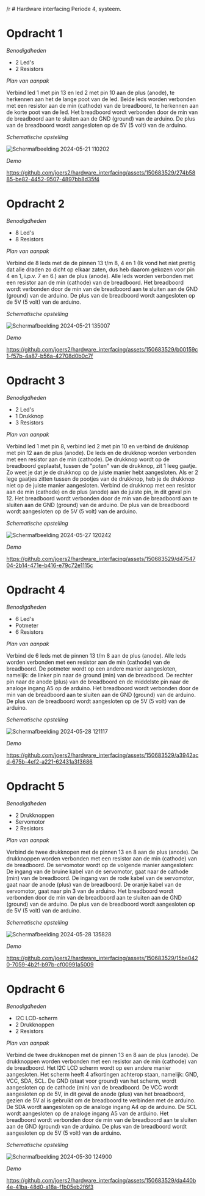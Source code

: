 
/r # Hardware interfacing
Periode 4, systeem. 

# Opdracht 1 

*Benodigdheden*

- 2 Led's
- 2 Resistors

*Plan van aanpak* 

Verbind led 1 met pin 13 en led 2 met pin 10 aan de plus (anode), te herkennen aan het de lange poot van de led. Beide leds worden verbonden met een resistor aan de min (cathode) van de breadboord, te herkennen aan de korte poot van de led. 
Het breadboord wordt verbonden door de min van de breadboord aan te sluiten aan de GND (ground) van de arduino. De plus van de breadboord wordt aangesloten op de 5V (5 volt) van de arduino. 

*Schematische opstelling*

![Schermafbeelding 2024-05-21 110202](https://github.com/joers2/hardware_interfacing/assets/150683529/25ecde4c-ab4e-46c8-b0f6-64d5d9c0df17)

*Demo*

https://github.com/joers2/hardware_interfacing/assets/150683529/274b5885-be82-4452-9507-4897bb8d35f4

# Opdracht 2

*Benodigdheden*

- 8 Led's
- 8 Resistors

*Plan van aanpak*

Verbind de 8 leds met de de pinnen 13 t/m 8, 4 en 1 (Ik vond het niet prettig dat alle draden zo dicht op elkaar zaten, dus heb daarom gekozen voor pin 4 en 1, i.p.v. 7 en 6.) aan de plus (anode). Alle leds worden verbonden met een resistor aan de min (cathode) van de breadboord.
Het breadboord wordt verbonden door de min van de breadboord aan te sluiten aan de GND (ground) van de arduino. De plus van de breadboord wordt aangesloten op de 5V (5 volt) van de arduino. 

*Schematische opstelling*

![Schermafbeelding 2024-05-21 135007](https://github.com/joers2/hardware_interfacing/assets/150683529/7ce1c4f0-89e4-4cd5-95f5-339dd30591f0)

*Demo*

https://github.com/joers2/hardware_interfacing/assets/150683529/b00159c1-f57b-4a87-b56a-42708d0b0c7f

# Opdracht 3

*Benodigdheden*

- 2 Led's
- 1 Drukknop
- 3 Resistors

*Plan van aanpak*

Verbind led 1 met pin 8, verbind led 2 met pin 10 en verbind de drukknop met pin 12 aan de plus (anode). De leds en de drukknop worden verbonden met een resistor aan de min (cathode). De drukknop wordt op de breadboord geplaatst, tussen de "poten" van de drukknop, zit 1 leeg gaatje. Zo weet je dat je de drukknop op de juiste manier hebt aangesloten. Als er 2 lege gaatjes zitten tussen de pootjes van de drukknop, heb je de drukknop niet op de juiste manier aangesloten.
Verbind de drukknop met een resistor aan de min (cathode) en de plus (anode) aan de juiste pin, in dit geval pin 12. 
Het breadboord wordt verbonden door de min van de breadboord aan te sluiten aan de GND (ground) van de arduino. De plus van de breadboord wordt aangesloten op de 5V (5 volt) van de arduino. 

*Schematische opstelling*

![Schermafbeelding 2024-05-27 120242](https://github.com/joers2/hardware_interfacing/assets/150683529/2f7d7492-8372-4d4c-a9cb-a7864a15af15)

*Demo*

https://github.com/joers2/hardware_interfacing/assets/150683529/d4754704-2b14-471e-b416-e79c72e1115c

# Opdracht 4

*Benodigdheden*

- 6 Led's
- Potmeter
- 6 Resistors

*Plan van aanpak*

Verbind de 6 leds met de pinnen 13 t/m 8 aan de plus (anode). Alle leds worden verbonden met een resistor aan de min (cathode) van de breadboord. 
De potmeter wordt op een andere manier aangesloten, namelijk: de linker pin naar de ground (min) van de breadbood. De rechter pin naar de anode (plus) van de breadboord en de middelste pin naar de analoge ingang A5 op de arduino. 
Het breadboord wordt verbonden door de min van de breadboord aan te sluiten aan de GND (ground) van de arduino. De plus van de breadboord wordt aangesloten op de 5V (5 volt) van de arduino. 

*Schematische opstelling*

![Schermafbeelding 2024-05-28 121117](https://github.com/joers2/hardware_interfacing/assets/150683529/8e45b607-3fb3-472a-8e4a-17730affcbef)

*Demo*

https://github.com/joers2/hardware_interfacing/assets/150683529/a3942acd-675b-4ef2-a221-62431a3f3686

# Opdracht 5

*Benodigdheden*

- 2 Drukknoppen
- Servomotor
- 2 Resistors

*Plan van aanpak*

Verbind de twee drukknopen met de pinnen 13 en 8 aan de plus (anode). De drukknoppen worden verbonden met een resistor aan de min (cathode) van de breadboord. 
De servomotor wordt op de volgende manier aangesloten: De ingang van de bruine kabel van de servomotor, gaat naar de cathode (min) van de breadboord. De ingang van de rode kabel van de servomotor, gaat naar de anode (plus) van de breadboord. De oranje kabel van de servomotor, gaat naar pin 3 van de arduino. 
Het breadboord wordt verbonden door de min van de breadboord aan te sluiten aan de GND (ground) van de arduino. De plus van de breadboord wordt aangesloten op de 5V (5 volt) van de arduino. 

*Schematische opstelling*

![Schermafbeelding 2024-05-28 135828](https://github.com/joers2/hardware_interfacing/assets/150683529/66e7e255-d9e8-4369-ac28-8de261c5eb2f)

*Demo*

https://github.com/joers2/hardware_interfacing/assets/150683529/15be0420-7059-4b2f-b97b-cf00991a5009

# Opdracht 6
*Benodigdheden*
- I2C LCD-scherm
- 2 Drukknoppen
- 2 Resistors

*Plan van aanpak*

Verbind de twee drukknopen met de pinnen 13 en 8 aan de plus (anode). De drukknoppen worden verbonden met een resistor aan de min (cathode) van de breadboord.
Het I2C LCD scherm wordt op een andere manier aangesloten. Het scherm heeft 4 afkortingen achterop staan, namelijk: GND, VCC, SDA, SCL. De GND (staat voor ground) van het scherm, wordt aangesloten op de cathode (min) van de breadboord. De VCC wordt aangesloten op de 5V, in dit geval de anode (plus) van het breadboord, gezien de 5V al is gebruikt om de breadboord te verbinden met de arduino. De SDA wordt aangesloten op de analoge ingang A4 op de arduino. De SCL wordt aangesloten op de analoge ingang A5 van de arduino. 
Het breadboord wordt verbonden door de min van de breadboord aan te sluiten aan de GND (ground) van de arduino. De plus van de breadboord wordt aangesloten op de 5V (5 volt) van de arduino. 

*Schematische opstelling*

![Schermafbeelding 2024-05-30 124900](https://github.com/joers2/hardware_interfacing/assets/150683529/17c2cb37-b952-414a-b0a5-323622064508)

*Demo*

https://github.com/joers2/hardware_interfacing/assets/150683529/da440b4e-41ba-48d0-a18a-f1b05eb2f6f3
